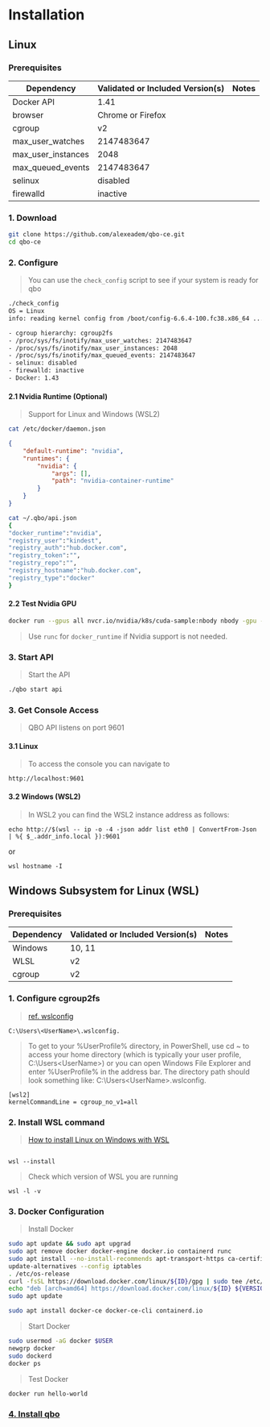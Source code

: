 
# Installation

## Linux

### Prerequisites
|   Dependency	        |      Validated or Included Version(s)     | Notes 
|------------|---|--|
|Docker API | 1.41 ||
|browser | Chrome or Firefox||
|cgroup | v2 ||
| max_user_watches| 2147483647||
| max_user_instances| 2048||
| max_queued_events| 2147483647||
| selinux| disabled||
| firewalld| inactive||

### 1. Download
```bash
git clone https://github.com/alexeadem/qbo-ce.git
cd qbo-ce
```

### 2. Configure
> You can use the `check_config` script to see if your system is ready for qbo

```bash
./check_config
OS = Linux
info: reading kernel config from /boot/config-6.6.4-100.fc38.x86_64 ...

- cgroup hierarchy: cgroup2fs
- /proc/sys/fs/inotify/max_user_watches: 2147483647
- /proc/sys/fs/inotify/max_user_instances: 2048
- /proc/sys/fs/inotify/max_queued_events: 2147483647
- selinux: disabled
- firewalld: inactive
- Docker: 1.43
```


#### 2.1 Nvidia Runtime (Optional)
> Support for Linux and Windows (WSL2)

```bash
cat /etc/docker/daemon.json
```

```json
{
    "default-runtime": "nvidia",
    "runtimes": {
        "nvidia": {
            "args": [],
            "path": "nvidia-container-runtime"
        }
    }
}

```

```bash
cat ~/.qbo/api.json
{
"docker_runtime":"nvidia",
"registry_user":"kindest",
"registry_auth":"hub.docker.com",
"registry_token":"",
"registry_repo":"",
"registry_hostname":"hub.docker.com",
"registry_type":"docker"
}

```

#### 2.2 Test Nvidia GPU

```bash
docker run --gpus all nvcr.io/nvidia/k8s/cuda-sample:nbody nbody -gpu -benchmark
```

> Use `runc` for `docker_runtime` if Nvidia support is not needed.

### 3. Start API

> Start the API
```bash
./qbo start api 
```

### 3. Get Console Access
> QBO API listens on port 9601

#### 3.1 Linux
> To access the console you can navigate to
> 
```
http://localhost:9601
```

#### 3.2 Windows (WSL2)
> In WSL2 you can find the WSL2 instance address as follows:
>
```
echo http://$(wsl -- ip -o -4 -json addr list eth0 | ConvertFrom-Json | %{ $_.addr_info.local }):9601
```
or
```
wsl hostname -I 
```


## Windows Subsystem for Linux (WSL)
### Prerequisites


|   Dependency	        |      Validated or Included Version(s)     | Notes 
|------------|---|--|
|Windows | 10, 11 ||
|WLSL | v2||
|cgroup | v2 ||


### 1. Configure cgroup2fs 

> [ref. wslconfig](https://learn.microsoft.com/en-us/windows/wsl/wsl-config) 


```
C:\Users\<UserName>\.wslconfig.
```

> To get to your %UserProfile% directory, in PowerShell, use cd ~ to access your home directory (which is typically your user profile, C:\Users\<UserName>) or you can open Windows File Explorer and enter %UserProfile% in the address bar. The directory path should look something like: C:\Users\<UserName>\.wslconfig.

```
[wsl2]
kernelCommandLine = cgroup_no_v1=all
```



### 2. Install WSL command
> [How to install Linux on Windows with WSL](https://learn.microsoft.com/en-us/windows/wsl/install)

```

wsl --install

```
> Check which version of WSL you are running

```
wsl -l -v
```

### 3. Docker Configuration

> Install Docker

```bash
sudo apt update && sudo apt upgrad
sudo apt remove docker docker-engine docker.io containerd runc
sudo apt install --no-install-recommends apt-transport-https ca-certificates curl gnupg2
update-alternatives --config iptables
. /etc/os-release
curl -fsSL https://download.docker.com/linux/${ID}/gpg | sudo tee /etc/apt/trusted.gpg.d/docker.asc
echo "deb [arch=amd64] https://download.docker.com/linux/${ID} ${VERSION_CODENAME} stable" | sudo tee /etc/apt/sources.list.d/docker.list
sudo apt update

sudo apt install docker-ce docker-ce-cli containerd.io

```


> Start Docker

```bash
sudo usermod -aG docker $USER
newgrp docker
sudo dockerd
docker ps
```

> Test Docker
```
docker run hello-world
```




### [4. Install qbo](#Installation)










